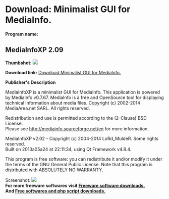 # Download: Minimalist GUI for MediaInfo.

**Program name:**

## MediaInfoXP 2.09

  
**Thumbshot:** ![](http://www.freewarefiles.com/screenshot/mediainfoxp_md.jpg)   
  
**Download link:** [Download Minimalist GUI for MediaInfo.](http://freesoftwares.boysofts.com/MediaInfoXP_program_87359.html)  
  


**Publisher's Description**  
  


MediaInfoXP is a minimalist GUI for MediaInfo. This application is powered by MediaInfo v0.7.67. MediaInfo is a free and OpenSource tool for displaying technical information about media files. Copyright (c) 2002-2014 MediaArea.net SARL. All rights reserved. 

Redistribution and use is permitted according to the (2-Clause) BSD License.  
Please see http://mediainfo.sourceforge.net/en for more information.

MediaInfoXP v2.02 - Copyright (c) 2004-2014 LoRd_MuldeR. Some rights reserved.  
Built on 2013a05a24 at 22:11:34, using Qt Framework v4.8.4.

This program is free software: you can redistribute it and/or modify it under the terms of the GNU General Public License. Note that this program is distributed with ABSOLUTELY NO WARRANTY.

  
  
Screenshot: ![](http://www.freewarefiles.com/screenshot/mediainfoxp.jpg)   
**For more freeware softwares visit [Freeware software downloads.](http://freesoftwares.boysofts.com/)**   
**And [Free softwares and php script downloads.](http://www.boysofts.com/)**
